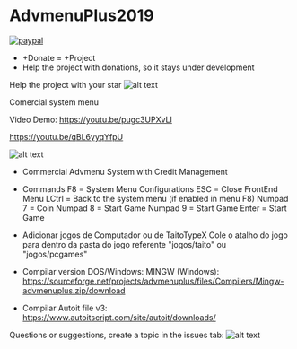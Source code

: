 # AdvmenuPlus2019


[![paypal](https://www.paypalobjects.com/en_US/i/btn/btn_donateCC_LG.gif)](https://www.paypal.com/cgi-bin/webscr?cmd=_donations&business=pedro_15boy%40hotmail.com&currency_code=BRL&source=url)

+ +Donate = +Project
+ Help the project with donations, so it stays under development


Help the project with your star 
![alt text](https://imgur.com/Mrz54Pt.png)



Comercial system menu

Video Demo: https://youtu.be/pugc3UPXvLI

https://youtu.be/qBL6yyqYfpU


![alt text](https://imgur.com/nT59JQ7.png)

+ Commercial Advmenu System with Credit Management

+ Commands
F8       = System Menu Configurations
ESC      = Close FrontEnd Menu
LCtrl    = Back to the system menu (if enabled in menu F8)
Numpad 7 = Coin
Numpad 8 = Start Game 
Numpad 9 = Start Game 
Enter    = Start Game 

+ Adicionar jogos de Computador ou de TaitoTypeX
Cole o atalho do jogo para dentro da pasta do jogo referente "jogos/taito" ou "jogos/pcgames"

+ Compilar version DOS/Windows:
 MINGW (Windows): 
 https://sourceforge.net/projects/advmenuplus/files/Compilers/Mingw-advmenuplus.zip/download
 
 + Compilar Autoit file v3:
 https://www.autoitscript.com/site/autoit/downloads/
 
 
Questions or suggestions, create a topic in the issues tab:
 ![alt text]( https://i.imgur.com/3AxRFuV.png)
